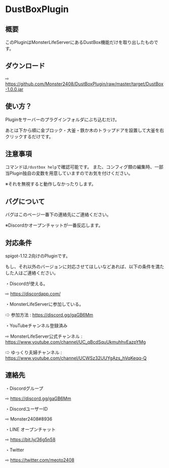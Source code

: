 # DustBoxPlugin

## 概要
このPluginはMonsterLifeServerにあるDustBox機能だけを取り出したものです。

## ダウンロード
⇨ https://github.com/Monster2408/DustBoxPlugin/raw/master/target/DustBox-1.0.0.jar

## 使い方？
Pluginをサーバーのプラグインフォルダにぶち込むだけ。

あとは下から順に金ブロック・大釜・鉄か木のトラップドアを設置して大釜を右クリックするだけです。

## 注意事項
コマンドは`/dustbox help`で確認可能です。
また、コンフィグ類の編集時、一部当Plugin独自の変数を用意していますのでお気を付けください。

※それを無視すると動作しなかったりします。

## バグについて
バグはこのページ一番下の連絡先にご連絡ください。

※Discordかオープンチャットが一番反応します。

## 対応条件
spigot-1.12.2向けのPluginです。

もし、それ以外のバージョンに対応させてほしいなどあれば、以下の条件を満たした人はご連絡ください。

・Discordが使える。

⇨ https://discordapp.com/

・MonsterLifeServerに参加している。

⇨ 参加方法 : https://discord.gg/gaGB6Mm

・YouTubeチャンネル登録済み

⇨ MonsterLifeServer公式チャンネル : https://www.youtube.com/channel/UC_qBcdSquUkmuhhvEazpYMg

⇨ ゆっくり夫婦チャンネル : https://www.youtube.com/channel/UCWSz32UUYgAzs_hVqKeqq-Q

## 連絡先
・Discordグループ

⇨ https://discord.gg/gaGB6Mm

・DiscordユーザーID

⇨ Monster2408#8936

・LINE オープンチャット

⇨ https://bit.ly/36g5n58

・Twitter

⇨ https://twitter.com/meoto2408
